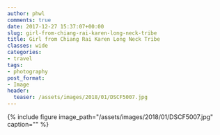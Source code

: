 ```yaml
---
author: phwl
comments: true
date: 2017-12-27 15:37:07+00:00
slug: girl-from-chiang-rai-karen-long-neck-tribe
title: Girl from Chiang Rai Karen Long Neck Tribe
classes: wide
categories:
- travel
tags:
- photography
post_format:
- Image
header:
  teaser: /assets/images/2018/01/DSCF5007.jpg
---
```


{% include figure image_path="/assets/images/2018/01/DSCF5007.jpg" caption="" %}
